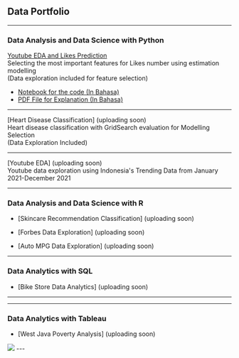 ## Data Portfolio

---

### Data Analysis and Data Science with Python


[Youtube EDA and Likes Prediction](/LikesPrediciton/LikesPrediction.md)
<br> Selecting the most important features for Likes number using estimation modelling <br>
(Data exploration included for feature selection)
- [Notebook for the code (In Bahasa)](https://github.com/divawanisa/divawanisa.github.io/blob/master/LikesPrediciton/Likes%20Prediction%20-%20Indonesia%20Youtube%20Trending%20Data.ipynb)
- [PDF File for Explanation (In Bahasa)](/pdf/Likes_Prediction.pdf)

---

[Heart Disease Classification] (uploading soon)
<br>Heart disease classification with GridSearch evaluation for Modelling Selection <br>
(Data Exploration Included)<br>

---
[Youtube EDA] (uploading soon)
<br>Youtube data exploration using Indonesia's Trending Data from January 2021-December 2021<br>

---
### Data Analysis and Data Science with R

- [Skincare Recommendation Classification] (uploading soon)

- [Forbes Data Exploration] (uploading soon)

- [Auto MPG Data Exploration] (uploading soon)

---

### Data Analytics with SQL
- [Bike Store Data Analytics] (uploading soon)

---

---

### Data Analytics with Tableau
- [West Java Poverty Analysis] (uploading soon)
<img src="images/dummy_thumbnail.jpg?raw=true"/>
---
